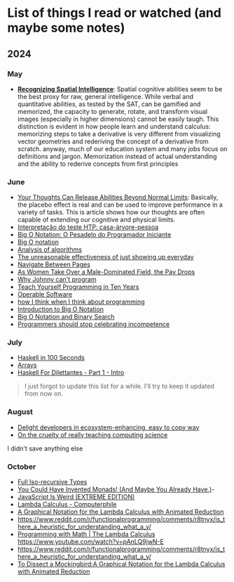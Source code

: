 # List of things I read or watched (and maybe some notes) 

## 2024

### May 

- [**Recognizing Spatial Intelligence**](https://www.scientificamerican.com/article/recognizing-spatial-intel/): Spatial cognitive abilities seem to be the best proxy for raw, general intelligence. While verbal and quantitative abilities, as tested by the SAT, can be gamified and memorized, the capacity to generate, rotate, and transform visual images (especially in higher dimensions) cannot be easily taugh. This distinction is evident in how people learn and understand calculus: memorizing steps to take a derivative is very different from visualizing vector geometries and rederiving the concept of a derivative from scratch. anyway, much of our education system and many jobs focus on definitions and jargon. Memorization instead of actual understanding and the ability to rederive concepts from first principles

### June 

- [Your Thoughts Can Release Abilities Beyond Normal Limits](https://www.scientificamerican.com/article/your-thoughts-can-release-abilities-beyond-normal-limits/): Basically, the placebo effect is real and can be used to improve performance in a variety of tasks. This is article shows how our thoughts are often capable of extending our cognitive and physical limits.
- [Interpretação do teste HTP: casa-árvore-pessoa](https://br.psicologia-online.com/interpretacao-do-teste-htp-casa-arvore-pessoa-122.html)
- [Big O Notation: O Pesadelo do Programador Iniciante](https://www.youtube.com/watch?v=GLKDo13920k&t=8s)
- [Big O notation](https://en.wikipedia.org/wiki/Big_O_notation)
- [Analysis of algorithms](https://en.wikipedia.org/wiki/Analysis_of_algorithms)
- [The unreasonable effectiveness of just showing up everyday](https://typesense.org/blog/the-unreasonable-effectiveness-of-just-showing-up-everyday/)
- [Navigate Between Pages](https://nextjs.org/learn-pages-router/basics/navigate-between-pages/link-component)
- [As Women Take Over a Male-Dominated Field, the Pay Drops](https://web.archive.org/web/20230609205250/https://www.nytimes.com/2016/03/20/upshot/as-women-take-over-a-male-dominated-field-the-pay-drops.html)
- [Why Johnny can't program](http://www.bricklin.com/wontprogram.htm)
- [Teach Yourself Programming in Ten Years](https://norvig.com/21-days.html)
- [Operable Software](https://ferd.ca/operable-software.html)
- [how I think when I think about programming](https://www.alicemaz.com/writing/program.html)
- [Introduction to Big O Notation](https://www.youtube.com/watch?v=4nUDZtRX38U)
- [Big O Notation and Binary Search](https://www.youtube.com/watch?v=lot4gypa8Es)
- [Programmers should stop celebrating incompetence](https://world.hey.com/dhh/programmers-should-stop-celebrating-incompetence-de1a4725)

### July

- [Haskell in 100 Seconds](https://www.youtube.com/watch?v=Qa8IfEeBJqk )
- [Arrays](https://www.haskell.org/tutorial/arrays.html)
- [Haskell For Dilettantes - Part 1 - Intro](https://www.youtube.com/watch?v=nlTJU8wLo7E)

> I just forgot to update this list for a while. I'll try to keep it updated from now on.

### August

- [Delight developers in ecosystem-enhancing, easy to copy way](https://blog.almaer.com/delight-developers-in-ecosystem-enhancing-easy-to-copy-ways/)
- [On the cruelty of really teaching computing science](https://www.cs.utexas.edu/~EWD/transcriptions/EWD10xx/EWD1036.html)

I didn't save anything else


### October 
- [Full Iso-recursive Types](https://arxiv.org/abs/2407.00941)
- [You Could Have Invented Monads! (And Maybe You Already Have.)](https://drive.google.com/file/d/13dJ98ZzftBQZVsVwONv_v0F_u65X-4Um/view?usp=share_link)- 
- [JavaScript Is Weird (EXTREME EDITION)](https://www.youtube.com/watch?v=sRWE5tnaxlI)
- [Lambda Calculus - Computerphile](https://www.youtube.com/watch?v=eis11j_iGMs)
- [A Graphical Notation for the Lambda Calculus with Animated Reduction](https://dkeenan.com/Lambda/)
- https://www.reddit.com/r/functionalprogramming/comments/r8tnyx/is_there_a_heuristic_for_understanding_what_a_y/
- [Programming with Math | The Lambda Calculus](https://www.youtube.com/watch?v=ViPNHMSUcog)
https://www.youtube.com/watch?v=pAnLQ9jwN-E
- https://www.reddit.com/r/functionalprogramming/comments/r8tnyx/is_there_a_heuristic_for_understanding_what_a_y/
- [To Dissect a Mockingbird:A Graphical Notation for the Lambda Calculus with Animated Reduction](https://dkeenan.com/Lambda/)

